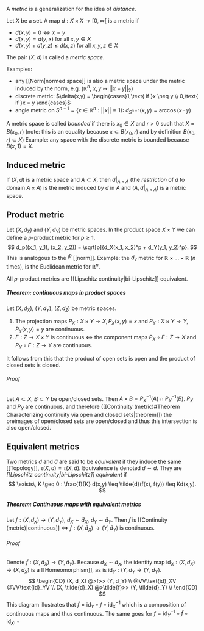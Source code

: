 A _metric_ is a generalization for the idea of _distance_.

Let $X$ be a set.
A map $d : X \times X \rightarrow [0, \infty[$ is a metric if
- $d(x, y) = 0 \iff x = y$
- $d(x, y) = d(y, x)$ for all $x,y \in X$
- $d(x,y) + d(y, z) \leq d(x,z)$ for all $x,y,z \in X$

The pair $(X, d)$ is called a _metric space_.

Examples:
- any [[Norm|normed space]] is also a metric space
	under the metric induced by the norm,
	e.g. ($\mathbb{R}^n$, $x,y \mapsto ||x - y||_2$) 
- discrete metric:
	$\delta(x,y) = \begin{cases}1,\text{ if }x \neq y \\ 0,\text{ if }x = y \end{cases}$
- angle metric on $S^{n-1} = \{x \in \mathbb{R}^n : ||x|| = 1\}$:
	$d_{S^{n-1}}(x, y) = \arccos(x \cdot y)$

A metric space is called _bounded_ if there is $x_0 \in X$
and $r > 0$ such that $X = B(x_0, r)$
(note: this is an equality because $x \subset B(x_0, r)$
and by definition $B(x_0, r) \subset X$)
Example: any space with the discrete metric
is bounded because $\bar{B}(x, 1) = X$.

## Induced metric

If $(X, d)$ is a metric space and $A \subset X$,
then $d|_{A \times A}$ (the _restriction_ of $d$ to domain $A \times A$)
is the metric induced by $d$ in $A$
and $(A, d|_{A \times A})$ is a metric space.
## Product metric

Let $(X, d_X)$ and $(Y, d_Y)$ be metric spaces.
In the product space $X \times Y$ we can define
a $p$-product metric for $p \geq 1$,
$$
d_p((x_1, y_1), (x_2, y_2)) = \sqrt[p]{d_X(x_1, x_2)^p + d_Y(y_1, y_2)^p}.
$$
This is analogous to the $l^p$ [[norm]].
Example: the $d_2$ metric for $\mathbb{R} \times \dots \times \mathbb{R}$ ($n$ times), 
is the Euclidean metric for $\mathbb{R}^n$.

All $p$-product metrics are [[Lipschitz continuity|bi-Lipschitz]] equivalent.

##### Theorem: continuous maps in product spaces

Let $(X, d_X)$, $(Y, d_Y)$, $(Z, d_Z)$ be metric spaces.
1. The projection maps $P_X : X \times Y \rightarrow X, \,P_X(x, y) = x$
	and $P_Y : X \times Y \rightarrow Y, \,P_Y(x, y) = y$
	are continuous.
2. $F : Z \rightarrow X \times Y$ is continuous $\iff$ the component maps
	$P_X \circ F : Z \rightarrow X$ and $P_Y \circ F : Z \rightarrow Y$
	are continuous.

It follows from this that the product of open sets is open
and the product of closed sets is closed.

###### Proof

Let $A \subset X$, $B \subset Y$ be open/closed sets.
Then $A \times B = P_X^{-1}(A) \cap P_Y^{-1}(B)$.
$P_X$ and $P_Y$ are continuous, and therefore ([[Continuity (metric)#Theorem Characterizing continuity via open and closed sets|theorem]])
the preimages of open/closed sets are open/closed
and thus this intersection is also open/closed.

## Equivalent metrics

Two metrics $d$ and $\tilde{d}$ are said to be _equivalent_
if they induce the same [[Topology]],
$\tau(X, d) = \tau(X, \tilde{d})$.
Equivalence is denoted $d \sim \tilde{d}$.
They are _[[Lipschitz continuity|bi-Lipschitz]] equivalent_ if
$$
\exists\, K \geq 0 :  \frac{1}{K} d(x,y) \leq \tilde{d}(f(x), f(y)) \leq Kd(x,y).
$$

##### Theorem: Continuous maps with equivalent metrics

Let $f : (X, d_X) \rightarrow (Y, d_Y)$, $d_X \sim \tilde{d}_X$, $d_Y \sim \tilde{d}_Y$.
Then $f$ is [[Continuity (metric)|continuous]] $\iff$ $f : (X, \tilde{d}_X) \rightarrow (Y, \tilde{d}_Y)$
is continuous.

###### Proof

Denote $\tilde{f} : (X, \tilde{d}_X) \rightarrow (Y, \tilde{d}_Y)$.
Because $d_X \sim \tilde{d}_X$, the identity map
$\text{id}_X : (X, d_X) \rightarrow (X, \tilde{d}_X)$ is a [[Homeomorphism]],
as is $\text{id}_Y : (Y, d_Y \rightarrow (Y, \tilde{d}_Y)$.
$$
\begin{CD}
(X, d_X) @>f>> (Y, d_Y) \\
@VV\text{id}_XV		@VV\text{id}_YV \\
(X, \tilde{d}_X) @>\tilde{f}>> (Y, \tilde{d}_Y) \\
\end{CD}
$$
This diagram illustrates that $\tilde{f} = \text{id}_Y \circ f \circ \text{id}_X^{-1}$
which is a composition of continuous maps and thus continuous.
The same goes for $f = \text{id}_Y^{-1} \circ \tilde{f} \circ \text{id}_X$. $\square$
